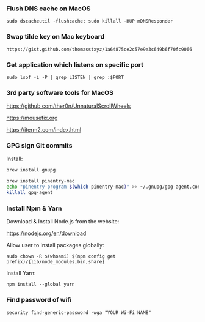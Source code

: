 ### Flush DNS cache on MacOS

    sudo dscacheutil -flushcache; sudo killall -HUP mDNSResponder

### Swap tilde key on Mac keyboard

    https://gist.github.com/thomasstxyz/1a64875ce2c57e9e3c649b6f70fc9066

### Get application which listens on specific port

    sudo lsof -i -P | grep LISTEN | grep :$PORT

### 3rd party software tools for MacOS

https://github.com/ther0n/UnnaturalScrollWheels 

https://mousefix.org

https://iterm2.com/index.html

### GPG sign Git commits

Install:

```bash
brew install gnupg
```

```bash
brew install pinentry-mac
echo "pinentry-program $(which pinentry-mac)" >> ~/.gnupg/gpg-agent.conf
killall gpg-agent
```

### Install Npm & Yarn

Download & Install Node.js from the website:

https://nodejs.org/en/download

Allow user to install packages globally:

    sudo chown -R $(whoami) $(npm config get prefix)/{lib/node_modules,bin,share}

Install Yarn:

    npm install --global yarn

### Find password of wifi

    security find-generic-password -wga "YOUR Wi-Fi NAME"
